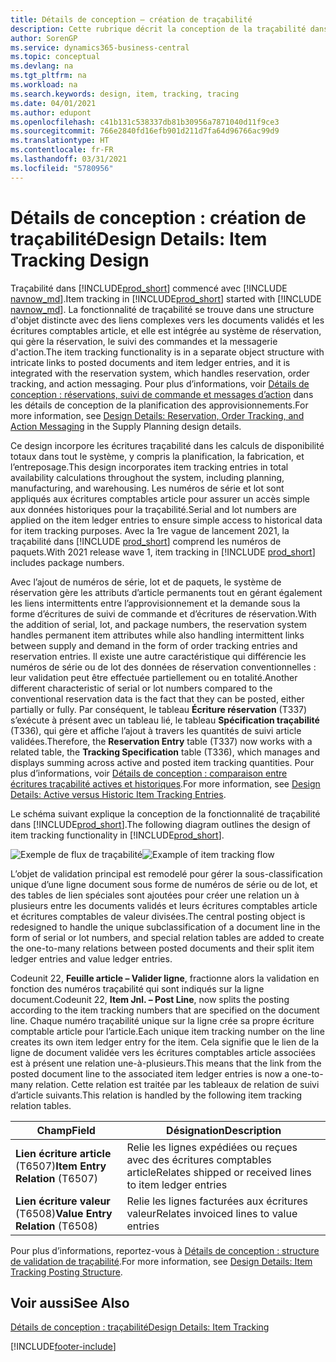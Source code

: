 ```yaml
---
title: Détails de conception – création de traçabilité
description: Cette rubrique décrit la conception de la traçabilité dans Business Central au fur et à mesure de son évolution dans les versions de produit.
author: SorenGP
ms.service: dynamics365-business-central
ms.topic: conceptual
ms.devlang: na
ms.tgt_pltfrm: na
ms.workload: na
ms.search.keywords: design, item, tracking, tracing
ms.date: 04/01/2021
ms.author: edupont
ms.openlocfilehash: c41b131c538337db81b30956a7871040d11f9ce3
ms.sourcegitcommit: 766e2840fd16efb901d211d7fa64d96766ac99d9
ms.translationtype: HT
ms.contentlocale: fr-FR
ms.lasthandoff: 03/31/2021
ms.locfileid: "5780956"
---
```

# <a name="design-details-item-tracking-design"></a><span data-ttu-id="22f4c-103">Détails de conception : création de traçabilité</span><span class="sxs-lookup"><span data-stu-id="22f4c-103">Design Details: Item Tracking Design</span></span>

<span data-ttu-id="22f4c-104">Traçabilité dans [!INCLUDE[prod_short](includes/prod_short.md)] commencé avec [!INCLUDE [navnow_md](includes/navnow_md.md)].</span><span class="sxs-lookup"><span data-stu-id="22f4c-104">Item tracking in [!INCLUDE[prod_short](includes/prod_short.md)] started with [!INCLUDE [navnow_md](includes/navnow_md.md)].</span></span> <span data-ttu-id="22f4c-105">La fonctionnalité de traçabilité se trouve dans une structure d'objet distincte avec des liens complexes vers les documents validés et les écritures comptables article, et elle est intégrée au système de réservation, qui gère la réservation, le suivi des commandes et la messagerie d'action.</span><span class="sxs-lookup"><span data-stu-id="22f4c-105">The item tracking functionality is in a separate object structure with intricate links to posted documents and item ledger entries, and it is integrated with the reservation system, which handles reservation, order tracking, and action messaging.</span></span> <span data-ttu-id="22f4c-106">Pour plus d’informations, voir [Détails de conception : réservations, suivi de commande et messages d’action](design-details-reservation-order-tracking-and-action-messaging.md) dans les détails de conception de la planification des approvisionnements.</span><span class="sxs-lookup"><span data-stu-id="22f4c-106">For more information, see [Design Details: Reservation, Order Tracking, and Action Messaging](design-details-reservation-order-tracking-and-action-messaging.md) in the Supply Planning design details.</span></span>  

<span data-ttu-id="22f4c-107">Ce design incorpore les écritures traçabilité dans les calculs de disponibilité totaux dans tout le système, y compris la planification, la fabrication, et l’entreposage.</span><span class="sxs-lookup"><span data-stu-id="22f4c-107">This design incorporates item tracking entries in total availability calculations throughout the system, including planning, manufacturing, and warehousing.</span></span> <span data-ttu-id="22f4c-108">Les numéros de série et lot sont appliqués aux écritures comptables article pour assurer un accès simple aux données historiques pour la traçabilité.</span><span class="sxs-lookup"><span data-stu-id="22f4c-108">Serial and lot numbers are applied on the item ledger entries to ensure simple access to historical data for item tracking purposes.</span></span> <span data-ttu-id="22f4c-109">Avec la 1re vague de lancement 2021, la traçabilité dans [!INCLUDE [prod_short](includes/prod_short.md)] comprend les numéros de paquets.</span><span class="sxs-lookup"><span data-stu-id="22f4c-109">With 2021 release wave 1, item tracking in [!INCLUDE [prod_short](includes/prod_short.md)] includes package numbers.</span></span>  

<span data-ttu-id="22f4c-110">Avec l’ajout de numéros de série, lot et de paquets, le système de réservation gère les attributs d’article permanents tout en gérant également les liens intermittents entre l’approvisionnement et la demande sous la forme d’écritures de suivi de commande et d’écritures de réservation.</span><span class="sxs-lookup"><span data-stu-id="22f4c-110">With the addition of serial, lot, and package numbers, the reservation system handles permanent item attributes while also handling intermittent links between supply and demand in the form of order tracking entries and reservation entries.</span></span> <span data-ttu-id="22f4c-111">Il existe une autre caractéristique qui différencie les numéros de série ou de lot des données de réservation conventionnelles : leur validation peut être effectuée partiellement ou en totalité.</span><span class="sxs-lookup"><span data-stu-id="22f4c-111">Another different characteristic of serial or lot numbers compared to the conventional reservation data is the fact that they can be posted, either partially or fully.</span></span> <span data-ttu-id="22f4c-112">Par conséquent, le tableau **Écriture réservation** (T337) s’exécute à présent avec un tableau lié, le tableau **Spécification traçabilité** (T336), qui gère et affiche l’ajout à travers les quantités de suivi article validées.</span><span class="sxs-lookup"><span data-stu-id="22f4c-112">Therefore, the **Reservation Entry** table (T337) now works with a related table, the **Tracking Specification** table (T336), which manages and displays summing across active and posted item tracking quantities.</span></span> <span data-ttu-id="22f4c-113">Pour plus d’informations, voir [Détails de conception : comparaison entre écritures traçabilité actives et historiques](design-details-active-versus-historic-item-tracking-entries.md).</span><span class="sxs-lookup"><span data-stu-id="22f4c-113">For more information, see [Design Details: Active versus Historic Item Tracking Entries](design-details-active-versus-historic-item-tracking-entries.md).</span></span>  

<span data-ttu-id="22f4c-114">Le schéma suivant explique la conception de la fonctionnalité de traçabilité dans [!INCLUDE[prod_short](includes/prod_short.md)].</span><span class="sxs-lookup"><span data-stu-id="22f4c-114">The following diagram outlines the design of item tracking functionality in [!INCLUDE[prod_short](includes/prod_short.md)].</span></span>  

<span data-ttu-id="22f4c-115">![Exemple de flux de traçabilité](media/design_details_item_tracking_design.png "Exemple de flux de traçabilité")</span><span class="sxs-lookup"><span data-stu-id="22f4c-115">![Example of item tracking flow](media/design_details_item_tracking_design.png "Example of item tracking flow")</span></span>  

<span data-ttu-id="22f4c-116">L’objet de validation principal est remodelé pour gérer la sous-classification unique d’une ligne document sous forme de numéros de série ou de lot, et des tables de lien spéciales sont ajoutées pour créer une relation un à plusieurs entre les documents validés et leurs écritures comptables article et écritures comptables de valeur divisées.</span><span class="sxs-lookup"><span data-stu-id="22f4c-116">The central posting object is redesigned to handle the unique subclassification of a document line in the form of serial or lot numbers, and special relation tables are added to create the one-to-many relations between posted documents and their split item ledger entries and value ledger entries.</span></span>  

<span data-ttu-id="22f4c-117">Codeunit 22, **Feuille article – Valider ligne**, fractionne alors la validation en fonction des numéros traçabilité qui sont indiqués sur la ligne document.</span><span class="sxs-lookup"><span data-stu-id="22f4c-117">Codeunit 22, **Item Jnl. – Post Line**, now splits the posting according to the item tracking numbers that are specified on the document line.</span></span> <span data-ttu-id="22f4c-118">Chaque numéro traçabilité unique sur la ligne crée sa propre écriture comptable article pour l’article.</span><span class="sxs-lookup"><span data-stu-id="22f4c-118">Each unique item tracking number on the line creates its own item ledger entry for the item.</span></span> <span data-ttu-id="22f4c-119">Cela signifie que le lien de la ligne de document validée vers les écritures comptables article associées est à présent une relation une-à-plusieurs.</span><span class="sxs-lookup"><span data-stu-id="22f4c-119">This means that the link from the posted document line to the associated item ledger entries is now a one-to-many relation.</span></span> <span data-ttu-id="22f4c-120">Cette relation est traitée par les tableaux de relation de suivi d’article suivants.</span><span class="sxs-lookup"><span data-stu-id="22f4c-120">This relation is handled by the following item tracking relation tables.</span></span>  

|<span data-ttu-id="22f4c-121">Champ</span><span class="sxs-lookup"><span data-stu-id="22f4c-121">Field</span></span>|<span data-ttu-id="22f4c-122">Désignation</span><span class="sxs-lookup"><span data-stu-id="22f4c-122">Description</span></span>|  
|---------------|---------------------------------------|  
|<span data-ttu-id="22f4c-123">**Lien écriture article** (T6507)</span><span class="sxs-lookup"><span data-stu-id="22f4c-123">**Item Entry Relation** (T6507)</span></span>|<span data-ttu-id="22f4c-124">Relie les lignes expédiées ou reçues avec des écritures comptables article</span><span class="sxs-lookup"><span data-stu-id="22f4c-124">Relates shipped or received lines to item ledger entries</span></span>|  
|<span data-ttu-id="22f4c-125">**Lien écriture valeur** (T6508)</span><span class="sxs-lookup"><span data-stu-id="22f4c-125">**Value Entry Relation** (T6508)</span></span>|<span data-ttu-id="22f4c-126">Relie les lignes facturées aux écritures valeur</span><span class="sxs-lookup"><span data-stu-id="22f4c-126">Relates invoiced lines to value entries</span></span>|  

<span data-ttu-id="22f4c-127">Pour plus d’informations, reportez-vous à [Détails de conception : structure de validation de traçabilité](design-details-item-tracking-posting-structure.md).</span><span class="sxs-lookup"><span data-stu-id="22f4c-127">For more information, see [Design Details: Item Tracking Posting Structure](design-details-item-tracking-posting-structure.md).</span></span>  

## <a name="see-also"></a><span data-ttu-id="22f4c-128">Voir aussi</span><span class="sxs-lookup"><span data-stu-id="22f4c-128">See Also</span></span>

[<span data-ttu-id="22f4c-129">Détails de conception : traçabilité</span><span class="sxs-lookup"><span data-stu-id="22f4c-129">Design Details: Item Tracking</span></span>](design-details-item-tracking.md)

[!INCLUDE[footer-include](includes/footer-banner.md)]  
